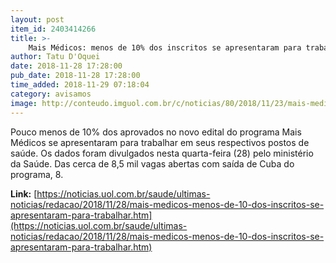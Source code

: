 ```yaml
---
layout: post
item_id: 2403414266
title: >-
    Mais Médicos: menos de 10% dos inscritos se apresentaram para trabalhar
author: Tatu D'Oquei
date: 2018-11-28 17:28:00
pub_date: 2018-11-28 17:28:00
time_added: 2018-11-29 07:18:04
category: avisamos
image: http://conteudo.imguol.com.br/c/noticias/80/2018/11/23/mais-medicos---medicos-cubanos-no-primeiro-dia-de-curso-para-trabalharem-no-brasil-em-2013-1543011409502_v2_956x500.jpg
---
```


Pouco menos de 10% dos aprovados no novo edital do programa Mais Médicos se apresentaram para trabalhar em seus respectivos postos de saúde. Os dados foram divulgados nesta quarta-feira (28) pelo ministério da Saúde. Das cerca de 8,5 mil vagas abertas com saída de Cuba do programa, 8.

**Link:** [https://noticias.uol.com.br/saude/ultimas-noticias/redacao/2018/11/28/mais-medicos-menos-de-10-dos-inscritos-se-apresentaram-para-trabalhar.htm](https://noticias.uol.com.br/saude/ultimas-noticias/redacao/2018/11/28/mais-medicos-menos-de-10-dos-inscritos-se-apresentaram-para-trabalhar.htm)

